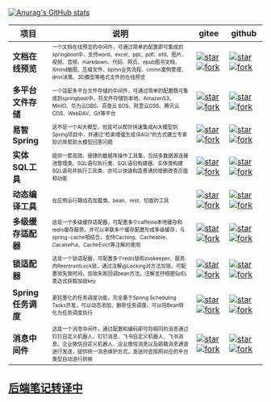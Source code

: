 [![Anurag's GitHub stats](https://github-readme-stats.vercel.app/api?username=wb04307201)](https://github.com/anuraghazra/github-readme-stats)

| 项目             | 说明                                                                                                                                                                      | gitee                                                                                                                                                                                                                                                                                                                                                   | github                                                                                                                                                                                                                                                                                                                                    |
|----------------|-------------------------------------------------------------------------------------------------------------------------------------------------------------------------|---------------------------------------------------------------------------------------------------------------------------------------------------------------------------------------------------------------------------------------------------------------------------------------------------------------------------------------------------------|-------------------------------------------------------------------------------------------------------------------------------------------------------------------------------------------------------------------------------------------------------------------------------------------------------------------------------------------|
| **文档在线预览**     | <font size=1>一个文档在线预览的中间件，可通过简单的配置即可集成到springboot中，支持word、excel、ppt、pdf、ofd、图片、视频、音频、markdown、代码、网页、epub图书文档、Xmind脑图、压缩文件、bpmn业务流程、cmmn案例管理、dmn决策、3D模型等格式文件的在线预览</font> | [![star](https://gitee.com/wb04307201/file-preview-spring-boot-starter/badge/star.svg?theme=dark)](https://gitee.com/wb04307201/file-preview-spring-boot-starter) [![fork](https://gitee.com/wb04307201/file-preview-spring-boot-starter/badge/fork.svg?theme=dark)](https://gitee.com/wb04307201/file-preview-spring-boot-starter)                     | [![star](https://img.shields.io/github/stars/wb04307201/file-preview-spring-boot-starter)](https://github.com/wb04307201/file-preview-spring-boot-starter) [![fork](https://img.shields.io/github/forks/wb04307201/file-preview-spring-boot-starter)](https://github.com/wb04307201/file-preview-spring-boot-starter)                     |
| **多平台文件存储**    | <font size=1>一个适配多平台文件存储的中间件，可通过简单的配置既可集成到springboot中，将文件存储到本地、AmazonS3、MinIO、华为云OBS、百度云 BOS、阿里云OSS、腾讯云COS、WebDAV、Git等平台</font>                                         | [![star](https://gitee.com/wb04307201/file-storage-spring-boot-starter/badge/star.svg?theme=dark)](https://gitee.com/wb04307201/file-storage-spring-boot-starter) [![fork](https://gitee.com/wb04307201/file-storage-spring-boot-starter/badge/fork.svg?theme=dark)](https://gitee.com/wb04307201/file-storage-spring-boot-starter)                     | [![star](https://img.shields.io/github/stars/wb04307201/file-storage-spring-boot-starter)](https://github.com/wb04307201/file-storage-spring-boot-starter) [![fork](https://img.shields.io/github/forks/wb04307201/file-storage-spring-boot-starter)](https://github.com/wb04307201/file-storage-spring-boot-starter)                     |
| **易智Spring**   | <font size=1>这不是一个AI大模型，但是可以帮你快速集成AI大模型到Spring项目中，并通过“检索增强生成(RAG)”的方式建立专家知识库帮助大模型回答问题</font>                                                                            | [![star](https://gitee.com/wb04307201/easy-ai-spring-boot-starter/badge/star.svg?theme=dark)](https://gitee.com/wb04307201/easy-ai-spring-boot-starter) [![fork](https://gitee.com/wb04307201/easy-ai-spring-boot-starter/badge/fork.svg?theme=dark)](https://gitee.com/wb04307201/easy-ai-spring-boot-starter)                                         | [![star](https://img.shields.io/github/stars/wb04307201/easy-ai-spring-boot-starter)](https://github.com/wb04307201/easy-ai-spring-boot-starter) [![fork](https://img.shields.io/github/forks/wb04307201/easy-ai-spring-boot-starter)](https://github.com/wb04307201/easy-ai-spring-boot-starter)                                         |
| **实体SQL工具**    | <font size=1>提供一套高效、便捷的数据库操作工具集，包括多数据源连接池管理类、SQL语句执行类、SQL语句构建器、实体类构建SQL语句并执行工具类，亦可以快速构造普通的增删改查页面和功能</font>                                                              | [![star](https://gitee.com/wb04307201/sql-util/badge/star.svg?theme=dark)](https://gitee.com/wb04307201/sql-util) [![fork](https://gitee.com/wb04307201/sql-util/badge/fork.svg?theme=dark)](https://gitee.com/wb04307201/sql-util)                                                                                                                     | [![star](https://img.shields.io/github/stars/wb04307201/sql-util)](https://github.com/wb04307201/sql-util) [![fork](https://img.shields.io/github/forks/wb04307201/sql-util)](https://github.com/wb04307201/sql-util)                                                                                                                     |
| **动态编译工具**     | <font size=1>在应用运行期动态加载类、bean、rest、切面的工具</font>                                                                                                                         | [![star](https://gitee.com/wb04307201/loader-util/badge/star.svg?theme=dark)](https://gitee.com/wb04307201/loader-util) [![fork](https://gitee.com/wb04307201/loader-util/badge/fork.svg?theme=dark)](https://gitee.com/wb04307201/loader-util)                                                                                                         | [![star](https://img.shields.io/github/stars/wb04307201/loader-util)](https://github.com/wb04307201/loader-util) [![fork](https://img.shields.io/github/forks/wb04307201/loader-util)](https://github.com/wb04307201/loader-util)                                                                                                         |
| **多级缓存适配器**    | <font size=1>这是一个多级缓存适配器，可配置多个caffeine本地缓存和redis缓存服务，并可以串联多个缓存配置形成多级缓存，与spring-cache相结合，支持Caching、Cacheable、CacahePut、CacheEvict等注解的使用</font>                           | [![star](https://gitee.com/wb04307201/multi-level-cache-spring-boot-starter/badge/star.svg?theme=dark)](https://gitee.com/wb04307201/multi-level-cache-spring-boot-starter) [![fork](https://gitee.com/wb04307201/multi-level-cache-spring-boot-starter/badge/fork.svg?theme=dark)](https://gitee.com/wb04307201/multi-level-cache-spring-boot-starter) | [![star](https://img.shields.io/github/stars/wb04307201/multi-level-cache-spring-boot-starter)](https://github.com/wb04307201/multi-level-cache-spring-boot-starter) [![fork](https://img.shields.io/github/forks/wb04307201/multi-level-cache-spring-boot-starter)](https://github.com/wb04307201/multi-level-cache-spring-boot-starter) |
| **锁适配器**       | <font size=1>这是一个锁适配器，可配置多个redis锁和zookeeper、服务内ReentrantLock锁，通过注解@Locking对方法加锁，可配置锁失效时间，加锁失败回调bean方法，注解支持根据SpEL表达式获取加锁key</font>                                       | [![star](https://gitee.com/wb04307201/lock-spring-boot-starter/badge/star.svg?theme=dark)](https://gitee.com/wb04307201/lock-spring-boot-starter) [![fork](https://gitee.com/wb04307201/lock-spring-boot-starter/badge/fork.svg?theme=dark)](https://gitee.com/wb04307201/lock-spring-boot-starter)                                                     | [![star](https://img.shields.io/github/stars/wb04307201/lock-spring-boot-starter)](https://github.com/wb04307201/lock-spring-boot-starter) [![fork](https://img.shields.io/github/forks/wb04307201/lock-spring-boot-starter)](https://github.com/wb04307201/lock-spring-boot-starter)                                                     |
| **Spring任务调度** | <font size=1>更轻量化的任务调度功能，完全基于Spring Scheduling Tasks开发，可以动态添加、删除任务调度，可以将Bean转化为任务调度执行</font>                                                                            | [![star](https://gitee.com/wb04307201/dynamic-schedule-spring-boot-starter/badge/star.svg?theme=dark)](https://gitee.com/wb04307201/dynamic-schedule-spring-boot-starter) [![fork](https://gitee.com/wb04307201/dynamic-schedule-spring-boot-starter/badge/fork.svg?theme=dark)](https://gitee.com/wb04307201/dynamic-schedule-spring-boot-starter)     | [![star](https://img.shields.io/github/stars/wb04307201/dynamic-schedule-spring-boot-starter)](https://github.com/wb04307201/dynamic-schedule-spring-boot-starter) [![fork](https://img.shields.io/github/forks/wb04307201/dynamic-schedule-spring-boot-starter)](https://github.com/wb04307201/dynamic-schedule-spring-boot-starter)     |
| **消息中间件**      | <font size=1>这是一个消息中间件，通过配置和编码即可将相同的消息通过钉钉自定义机器人、钉钉消息、飞书自定义机器人、飞书消息、企业微信自定义机器人、企业微信消息以及邮箱消息通道进行发送，提供统一消息维护方式，发送时会按照对应的平台类型自动进行转换</font>                                 | [![star](https://gitee.com/wb04307201/message-spring-boot-starter/badge/star.svg?theme=dark)](https://gitee.com/wb04307201/message-spring-boot-starter) [![fork](https://gitee.com/wb04307201/message-spring-boot-starter/badge/fork.svg?theme=dark)](https://gitee.com/wb04307201/message-spring-boot-starter)                                         | [![star](https://img.shields.io/github/stars/wb04307201/message-spring-boot-starter)](https://github.com/wb04307201/message-spring-boot-starter) [![fork](https://img.shields.io/github/forks/wb04307201/message-spring-boot-starter)](https://github.com/wb04307201/message-spring-boot-starter)                                         |

## [后端笔记转译中](backend%2FREADME.md)